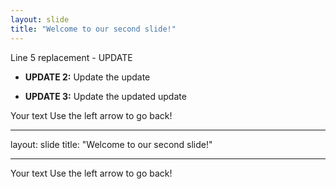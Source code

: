 ```yaml
---
layout: slide
title: "Welcome to our second slide!"
---
```


Line 5 replacement - UPDATE

-   **UPDATE 2:** Update the update

-   **UPDATE 3:** Update the updated update

Your text
Use the left arrow to go back!

---

layout: slide
title: "Welcome to our second slide!"

---

Your text
Use the left arrow to go back!
